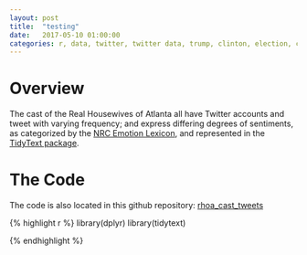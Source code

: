 ```yaml
---
layout: post
title:  "testing"
date:   2017-05-10 01:00:00
categories: r, data, twitter, twitter data, trump, clinton, election, convention speeches, politics
---
```


# Overview

The cast of the Real Housewives of Atlanta all have Twitter accounts and tweet with varying frequency; and express differing degrees of sentiments, as categorized by the [NRC Emotion Lexicon](http://saifmohammad.com/WebPages/NRC-Emotion-Lexicon.htm), and represented in the [TidyText package](https://cran.r-project.org/web/packages/tidytext/vignettes/tidytext.html). 


# The Code

The code is also located in this github repository: [rhoa_cast_tweets](https://github.com/nadinesk/rhoa_cast_tweets)

{% highlight r %}
library(dplyr)
library(tidytext)


{% endhighlight %}
    
